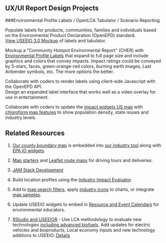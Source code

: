 <h2>UX/UI Report Design Projects</h2>


###Environmental Profile Labels / OpenLCA Tabulator / Scenario Reporting

Populate labels for products, communities, families and individuals based on the Environmental Product Declaration (OpenEPD) standard. [View&nbsp;USEEIO&nbsp;3.0&nbsp;Mockup](../../../apps/smm/) of labels and tabulator.

Mockup a "Community Hotspot Environmental Report" (CHER) with [Environmental Profile Labels](../../../io/template/) that expand to full page size and include graphics and colors that convey impacts. Impact ratings could be conveyed by 5-stars, faces, green-orange-red colors, burning earth images, Last Airbender symbols, etc. The more options the better.  

Collaborate with coders to render labels using client-side Javascript with the OpenEPD API.  
Design an expanded label interface that works well as a video overlay for use in entertainment.  

Collaborate with coders to update the [impact widgets US map](../../../localsite/info/#mapview=country) with [chloroform&nbsp;map features](../../start/maps/) to show population density, state issues and industry levels. 


## Related Resources

1. [Our county boundary map](../../start/maps/) is embedded into [our industry tool](/localsite/info/#go=smart) along with [EPA IO widgets](../../../io/charts/).  

1. [Map starters](../../start) and [Leaflet route maps](../../start/routing/) for driving tours and deliveries.

1. <a href="https://jamstack.org">JAM Stack Development</a>

1. Build location profiles using the [Industry Impact Evaluator](../../../localsite/info).<!-- Goods & Services Reports - communities with environmental impacts of new technologies -->  

1. Add to [map search filters](../../localsite/map/), apply [industry icons](start/dataset/icons/) to charts, or integrate [map samples](start/maps).   

1. Update USEEIO widgets to embed in <a href="https://naaee.github.io/core/" style="white-space: nowrap;">Resource and Event Calendars</a> for environmental educators.


1. [RStudio and USEEIOR](../../io/naics) - Use LCA methodology to evaluate new technologies [including advanced biofuels](../../community/biotech/).  Add updates for electric vehicles  and bioproducts, Local economy inputs and new technology additions to USEEIO. [Details](../../io/naics/)  